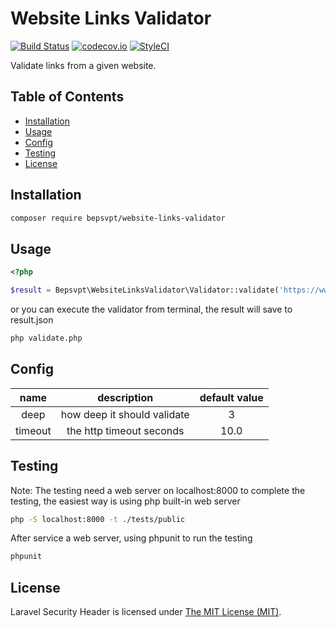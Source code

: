 # Website Links Validator

[![Build Status](https://travis-ci.org/BePsvPT/website-links-validator.svg?branch=master)](https://travis-ci.org/BePsvPT/website-links-validator)
[![codecov.io](https://codecov.io/github/BePsvPT/website-links-validator/coverage.svg?branch=master)](https://codecov.io/github/BePsvPT/website-links-validator?branch=master)
[![StyleCI](https://styleci.io/repos/52674497/shield?style=flat)](https://styleci.io/repos/52674497)

Validate links from a given website.

## Table of Contents

- [Installation](#installation)
- [Usage](#usage)
- [Config](#config)
- [Testing](#testing)
- [License](#license)

## Installation

```bash
composer require bepsvpt/website-links-validator
```

## Usage

```php
<?php

$result = Bepsvpt\WebsiteLinksValidator\Validator::validate('https://www.google.com/', $config = []);
```

or you can execute the validator from terminal, the result will save to result.json

```bash
php validate.php
```

## Config

|   name  |         description         | default value |
|:-------:|:---------------------------:|:-------------:|
|   deep  | how deep it should validate |       3       |
| timeout | the http timeout seconds    |      10.0     |

## Testing

Note: The testing need a web server on localhost:8000 to complete the testing, the easiest way is using php built-in web server

```bash
php -S localhost:8000 -t ./tests/public
```

After service a web server, using phpunit to run the testing

```bash
phpunit
```

## License

Laravel Security Header is licensed under [The MIT License (MIT)](LICENSE).
